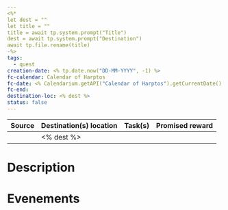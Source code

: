 ```yaml
---
<%*
let dest = ""
let title = ""
title = await tp.system.prompt("Title")
dest = await tp.system.prompt("Destination")
await tp.file.rename(title)
-%>
tags:
  - quest
creation-date: <% tp.date.now("DD-MM-YYYY", -1) %>
fc-calendar: Calendar of Harptos
fc-date: <% Calendarium.getAPI("Calendar of Harptos").getCurrentDate().year + "-" + Calendarium.getAPI("Calendar of Harptos").getCurrentDate().month+1 + "-" + Calendarium.getAPI("Calendar of Harptos").getCurrentDate().day %>
fc-end:
destination-loc: <% dest %>
status: false
---
```


| **Source** | **Destination(s)** location | **Task(s)** | **Promised reward** |
| ---------- | --------------------------- | ----------- | ------------------- |
|            |          <% dest %>          |             |                     |
# Description

# Evenements